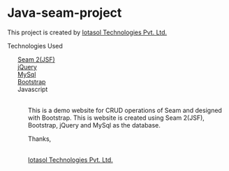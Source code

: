 # Java-seam-project

This project is created by <a href="http://iotasol.com/" target="_blank">Iotasol Technologies Pvt. Ltd.</a>

Technologies Used
	<ul style="list-style-type: none;">
  	  <li><a href="http://seamframework.org/" target="_blank">Seam 2(JSF)</a><br/></li>
      <li><a href="http://jquery.com/" target="_blank">jQuery</a><br/></li>
      <li><a href="http://www.mysql.com/" target="_blank">MySql</a><br/></li>
      <li><a href="http://getbootstrap.com/" target="_blank">Bootstrap</a><br/></li>
      <li><a>Javascript</a><br/><br/></li>
  <ul style="list-style-type: none;">

<p>This is a demo website for CRUD operations of Seam and designed with Bootstrap. This is website is created using Seam 2(JSF), Bootstrap, jQuery and MySql as the database.</p>

<p>Thanks,</p> <br/>
<a href="http://iotasol.com/" target="_blank">Iotasol Technologies Pvt. Ltd.</a>
